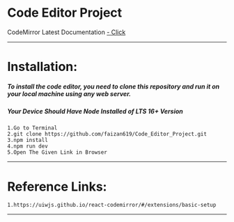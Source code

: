 
# Code Editor Project

CodeMirror Latest Documentation
[- Click](https://uiwjs.github.io/react-codemirror/#/extensions/basic-setup)

***
# Installation:
##### To install the code editor, you need to clone this repository and run it on your local machine using any web server.
##### Your Device Should Have Node Installed of LTS 16+ Version
    
    1.Go to Terminal    
    2.git clone https://github.com/faizan619/Code_Editor_Project.git    
    3.npm install    
    4.npm run dev    
    5.Open The Given Link in Browser    
***
# Reference Links:
    
    1.https://uiwjs.github.io/react-codemirror/#/extensions/basic-setup
___